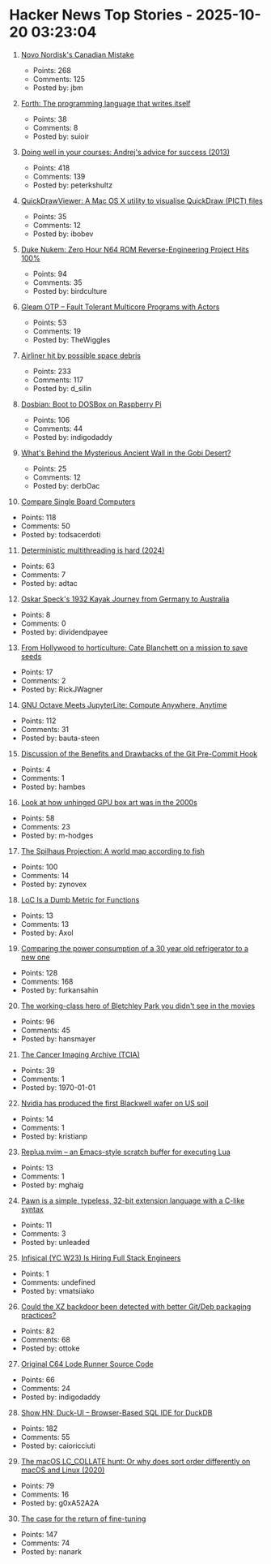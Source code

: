 # Hacker News Top Stories - 2025-10-20 03:23:04

1. [Novo Nordisk's Canadian Mistake](https://www.science.org/content/blog-post/novo-nordisk-s-canadian-mistake)
   - Points: 268
   - Comments: 125
   - Posted by: jbm

2. [Forth: The programming language that writes itself](https://ratfactor.com/forth/the_programming_language_that_writes_itself.html)
   - Points: 38
   - Comments: 8
   - Posted by: suioir

3. [Doing well in your courses: Andrej's advice for success (2013)](https://cs.stanford.edu/people/karpathy/advice.html)
   - Points: 418
   - Comments: 139
   - Posted by: peterkshultz

4. [QuickDrawViewer: A Mac OS X utility to visualise QuickDraw (PICT) files](https://github.com/wiesmann/QuickDrawViewer)
   - Points: 35
   - Comments: 12
   - Posted by: ibobev

5. [Duke Nukem: Zero Hour N64 ROM Reverse-Engineering Project Hits 100%](https://github.com/Gillou68310/DukeNukemZeroHour)
   - Points: 94
   - Comments: 35
   - Posted by: birdculture

6. [Gleam OTP – Fault Tolerant Multicore Programs with Actors](https://github.com/gleam-lang/otp)
   - Points: 53
   - Comments: 19
   - Posted by: TheWiggles

7. [Airliner hit by possible space debris](https://avbrief.com/united-max-hit-by-falling-object-at-36000-feet/)
   - Points: 233
   - Comments: 117
   - Posted by: d_silin

8. [Dosbian: Boot to DOSBox on Raspberry Pi](https://cmaiolino.wordpress.com/dosbian/)
   - Points: 106
   - Comments: 44
   - Posted by: indigodaddy

9. [What's Behind the Mysterious Ancient Wall in the Gobi Desert?](https://news.artnet.com/art-world/the-hunt-gobi-wall-mongolia-2674588)
   - Points: 25
   - Comments: 12
   - Posted by: derbOac

10. [Compare Single Board Computers](https://sbc.compare/)
   - Points: 118
   - Comments: 50
   - Posted by: todsacerdoti

11. [Deterministic multithreading is hard (2024)](https://www.factorio.com/blog/post/fff-415)
   - Points: 63
   - Comments: 7
   - Posted by: adtac

12. [Oskar Speck's 1932 Kayak Journey from Germany to Australia](https://nswskc.wordpress.com/2002/10/24/incredible-journey-50/)
   - Points: 8
   - Comments: 0
   - Posted by: dividendpayee

13. [From Hollywood to horticulture: Cate Blanchett on a mission to save seeds](https://www.bbc.com/news/articles/cwy7ekl4yl8o)
   - Points: 17
   - Comments: 2
   - Posted by: RickJWagner

14. [GNU Octave Meets JupyterLite: Compute Anywhere, Anytime](https://blog.jupyter.org/gnu-octave-meets-jupyterlite-compute-anywhere-anytime-8b033afbbcdc)
   - Points: 112
   - Comments: 31
   - Posted by: bauta-steen

15. [Discussion of the Benefits and Drawbacks of the Git Pre-Commit Hook](https://yeldirium.de/2025/10/09/pre-commit-hooks/index.html)
   - Points: 4
   - Comments: 1
   - Posted by: hambes

16. [Look at how unhinged GPU box art was in the 2000s](https://www.xda-developers.com/absolutely-unhinged-gpu-box-art-from-the-early-2000s/)
   - Points: 58
   - Comments: 23
   - Posted by: m-hodges

17. [The Spilhaus Projection: A world map according to fish](https://southernwoodenboatsailing.com/news/the-spilhaus-projection-a-world-map-according-to-fish)
   - Points: 100
   - Comments: 14
   - Posted by: zynovex

18. [LoC Is a Dumb Metric for Functions](https://theaxolot.wordpress.com/2025/10/18/loc-is-a-dumb-metric-for-functions/)
   - Points: 13
   - Comments: 13
   - Posted by: Axol

19. [Comparing the power consumption of a 30 year old refrigerator to a new one](https://ounapuu.ee/posts/2025/10/14/fridge-power-consumption/)
   - Points: 128
   - Comments: 168
   - Posted by: furkansahin

20. [The working-class hero of Bletchley Park you didn't see in the movies](https://www.theguardian.com/world/2025/oct/12/move-over-alan-turing-meet-the-working-class-hero-of-bletchley-park-you-didnt-see-in-the-movies)
   - Points: 96
   - Comments: 45
   - Posted by: hansmayer

21. [The Cancer Imaging Archive (TCIA)](https://www.cancerimagingarchive.net/)
   - Points: 39
   - Comments: 1
   - Posted by: 1970-01-01

22. [Nvidia has produced the first Blackwell wafer on US soil](https://www.xda-developers.com/nvidia-produced-first-blackwell-wafer-us-soil/)
   - Points: 14
   - Comments: 1
   - Posted by: kristianp

23. [Replua.nvim – an Emacs-style scratch buffer for executing Lua](https://github.com/mghaight/replua.nvim)
   - Points: 13
   - Comments: 1
   - Posted by: mghaig

24. [Pawn is a simple, typeless, 32-bit extension language with a C-like syntax](https://www.compuphase.com/pawn/pawn.htm)
   - Points: 11
   - Comments: 3
   - Posted by: unleaded

25. [Infisical (YC W23) Is Hiring Full Stack Engineers](https://www.ycombinator.com/companies/infisical/jobs/0gY2Da1-full-stack-engineer-global)
   - Points: 1
   - Comments: undefined
   - Posted by: vmatsiiako

26. [Could the XZ backdoor been detected with better Git/Deb packaging practices?](https://optimizedbyotto.com/post/xz-backdoor-debian-git-detection/)
   - Points: 82
   - Comments: 68
   - Posted by: ottoke

27. [Original C64 Lode Runner Source Code](https://github.com/Piddewitt/Loderunner)
   - Points: 66
   - Comments: 24
   - Posted by: indigodaddy

28. [Show HN: Duck-UI – Browser-Based SQL IDE for DuckDB](https://demo.duckui.com)
   - Points: 182
   - Comments: 55
   - Posted by: caioricciuti

29. [The macOS LC_COLLATE hunt: Or why does sort order differently on macOS and Linux (2020)](https://blog.zhimingwang.org/macos-lc_collate-hunt)
   - Points: 79
   - Comments: 16
   - Posted by: g0xA52A2A

30. [The case for the return of fine-tuning](https://welovesota.com/article/the-case-for-the-return-of-fine-tuning)
   - Points: 147
   - Comments: 74
   - Posted by: nanark

